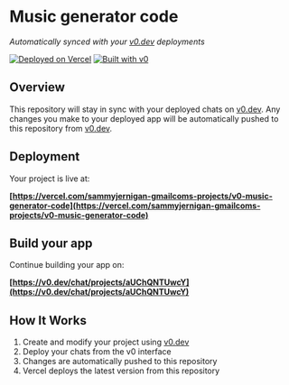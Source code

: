 # Music generator code

*Automatically synced with your [v0.dev](https://v0.dev) deployments*

[![Deployed on Vercel](https://img.shields.io/badge/Deployed%20on-Vercel-black?style=for-the-badge&logo=vercel)](https://vercel.com/sammyjernigan-gmailcoms-projects/v0-music-generator-code)
[![Built with v0](https://img.shields.io/badge/Built%20with-v0.dev-black?style=for-the-badge)](https://v0.dev/chat/projects/aUChQNTUwcY)

## Overview

This repository will stay in sync with your deployed chats on [v0.dev](https://v0.dev).
Any changes you make to your deployed app will be automatically pushed to this repository from [v0.dev](https://v0.dev).

## Deployment

Your project is live at:

**[https://vercel.com/sammyjernigan-gmailcoms-projects/v0-music-generator-code](https://vercel.com/sammyjernigan-gmailcoms-projects/v0-music-generator-code)**

## Build your app

Continue building your app on:

**[https://v0.dev/chat/projects/aUChQNTUwcY](https://v0.dev/chat/projects/aUChQNTUwcY)**

## How It Works

1. Create and modify your project using [v0.dev](https://v0.dev)
2. Deploy your chats from the v0 interface
3. Changes are automatically pushed to this repository
4. Vercel deploys the latest version from this repository
